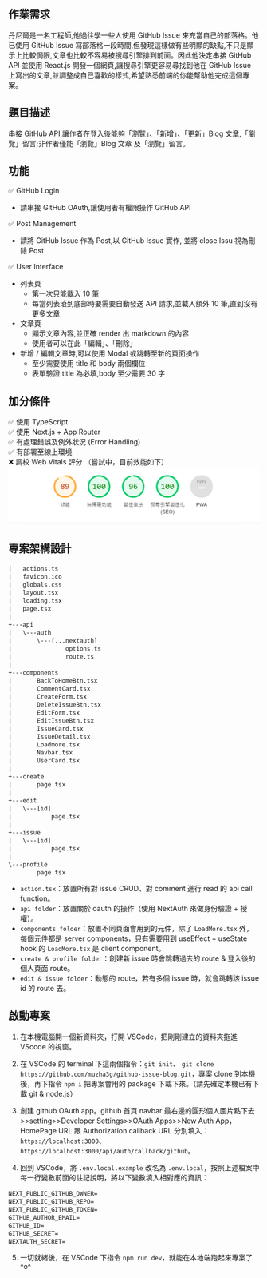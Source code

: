 ## 作業需求

丹尼爾是一名工程師,他過往學一些人使用 GitHub Issue 來充當自己的部落格。他已使用 GitHub Issue 寫部落格一段時間,但發現這樣做有些明顯的缺點,不只是顯示上比較侷限,文章也比較不容易被搜尋引擎排到前面。因此他決定串接 GitHub API 並使用 React.js 開發一個網頁,讓搜尋引擎更容易尋找到他在 GitHub Issue 上寫出的文章,並調整成自己喜歡的樣式,希望熟悉前端的你能幫助他完成這個專案。

## 題目描述

串接 GitHub API,讓作者在登入後能夠「瀏覽」、「新增」、「更新」Blog 文章,「瀏覽」留言;非作者僅能「瀏覽」Blog 文章
及「瀏覽」留言。

## 功能

✅ GitHub Login

- 請串接 GitHub OAuth,讓使用者有權限操作 GitHub API

✅ Post Management

- 請將 GitHub Issue 作為 Post,以 GitHub Issue 實作, 並將 close Issu 視為刪除 Post

✅ User Interface

- 列表頁
  - 第一次只能載入 10 筆
  - 每當列表滾到底部時要需要自動發送 API 請求,並載入額外 10 筆,直到沒有更多文章
- 文章頁
  - 顯示文章內容,並正確 render 出 markdown 的內容
  - 使用者可以在此「編輯」、「刪除」
- 新增 / 編輯文章時,可以使用 Modal 或跳轉至新的頁面操作
  - 至少需要使用 title 和 body 兩個欄位
  - 表單驗證:title 為必填,body 至少需要 30 字

## 加分條件

✅ 使用 TypeScript  
✅ 使用 Next.js + App Router  
✅ 有處理錯誤及例外狀況 (Error Handling)  
✅ 有部署至線上環境  
❌ 調校 Web Vitals 評分 （嘗試中，目前效能如下）
![Alt text](image.png)

## 專案架構設計

```
|   actions.ts
|   favicon.ico
|   globals.css
|   layout.tsx
|   loading.tsx
|   page.tsx
|
+---api
|   \---auth
|       \---[...nextauth]
|               options.ts
|               route.ts
|
+---components
|       BackToHomeBtn.tsx
|       CommentCard.tsx
|       CreateForm.tsx
|       DeleteIssueBtn.tsx
|       EditForm.tsx
|       EditIssueBtn.tsx
|       IssueCard.tsx
|       IssueDetail.tsx
|       Loadmore.tsx
|       Navbar.tsx
|       UserCard.tsx
|
+---create
|       page.tsx
|
+---edit
|   \---[id]
|           page.tsx
|
+---issue
|   \---[id]
|           page.tsx
|
\---profile
        page.tsx
```

- `action.tsx`：放置所有對 issue CRUD、對 comment 進行 read 的 api call function。
- `api folder`：放置關於 oauth 的操作（使用 NextAuth 來做身份驗證 + 授權）。
- `components folder`：放置不同頁面會用到的元件，除了 `LoadMore.tsx` 外，每個元件都是 server components，只有需要用到 useEffect + useState hook 的 `LoadMore.tsx` 是 client component。
- `create & profile folder`：創建新 issue 時會跳轉過去的 route & 登入後的個人頁面 route。
- `edit & issue folder`：動態的 route，若有多個 issue 時，就會跳轉該 issue id 的 route 去。

## 啟動專案

1. 在本機電腦開一個新資料夾，打開 VSCode，把剛剛建立的資料夾拖進 VScode 的視窗。

2. 在 VSCode 的 terminal 下這兩個指令：`git init`、 `git clone https://github.com/muzha3g/github-issue-blog.git`，專案 clone 到本機後，再下指令 `npm i` 把專案會用的 package 下載下來。（請先確定本機已有下載 git & node.js）

3. 創建 github OAuth app。github 首頁 navbar 最右邊的圓形個人圖片點下去>>setting>>Developer Settings>>OAuth Apps>>New Auth App，HomePage URL 跟 Authorization callback URL 分別填入：`https://localhost:3000`、`https://localhost:3000/api/auth/callback/github`。

4. 回到 VSCode，將 `.env.local.example` 改名為 `.env.local`，按照上述檔案中每一行變數前面的註記說明，將以下變數填入相對應的資訊：
```
NEXT_PUBLIC_GITHUB_OWNER=
NEXT_PUBLIC_GITHUB_REPO=
NEXT_PUBLIC_GITHUB_TOKEN=
GITHUB_AUTHOR_EMAIL=
GITHUB_ID=
GITHUB_SECRET=
NEXTAUTH_SECRET=
```

5. 一切就緒後，在 VSCode 下指令 `npm run dev`，就能在本地端跑起來專案了 ^o^
